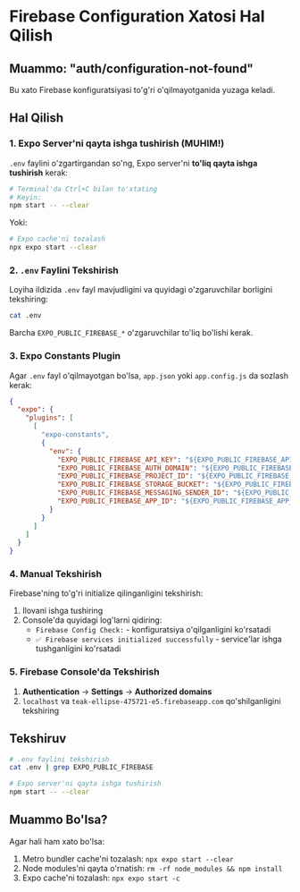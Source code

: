 # Firebase Configuration Xatosi Hal Qilish

## Muammo: "auth/configuration-not-found"

Bu xato Firebase konfiguratsiyasi to'g'ri o'qilmayotganida yuzaga keladi.

## Hal Qilish

### 1. Expo Server'ni qayta ishga tushirish (MUHIM!)

`.env` faylini o'zgartirgandan so'ng, Expo server'ni **to'liq qayta ishga tushirish** kerak:

```bash
# Terminal'da Ctrl+C bilan to'xtating
# Keyin:
npm start -- --clear
```

Yoki:
```bash
# Expo cache'ni tozalash
npx expo start --clear
```

### 2. `.env` Faylini Tekshirish

Loyiha ildizida `.env` fayl mavjudligini va quyidagi o'zgaruvchilar borligini tekshiring:

```bash
cat .env
```

Barcha `EXPO_PUBLIC_FIREBASE_*` o'zgaruvchilar to'liq bo'lishi kerak.

### 3. Expo Constants Plugin

Agar `.env` fayl o'qilmayotgan bo'lsa, `app.json` yoki `app.config.js` da sozlash kerak:

```json
{
  "expo": {
    "plugins": [
      [
        "expo-constants",
        {
          "env": {
            "EXPO_PUBLIC_FIREBASE_API_KEY": "${EXPO_PUBLIC_FIREBASE_API_KEY}",
            "EXPO_PUBLIC_FIREBASE_AUTH_DOMAIN": "${EXPO_PUBLIC_FIREBASE_AUTH_DOMAIN}",
            "EXPO_PUBLIC_FIREBASE_PROJECT_ID": "${EXPO_PUBLIC_FIREBASE_PROJECT_ID}",
            "EXPO_PUBLIC_FIREBASE_STORAGE_BUCKET": "${EXPO_PUBLIC_FIREBASE_STORAGE_BUCKET}",
            "EXPO_PUBLIC_FIREBASE_MESSAGING_SENDER_ID": "${EXPO_PUBLIC_FIREBASE_MESSAGING_SENDER_ID}",
            "EXPO_PUBLIC_FIREBASE_APP_ID": "${EXPO_PUBLIC_FIREBASE_APP_ID}"
          }
        }
      ]
    ]
  }
}
```

### 4. Manual Tekshirish

Firebase'ning to'g'ri initialize qilinganligini tekshirish:

1. Ilovani ishga tushiring
2. Console'da quyidagi log'larni qidiring:
   - `Firebase Config Check:` - konfiguratsiya o'qilganligini ko'rsatadi
   - `✅ Firebase services initialized successfully` - service'lar ishga tushganligini ko'rsatadi

### 5. Firebase Console'da Tekshirish

1. **Authentication** → **Settings** → **Authorized domains**
2. `localhost` va `teak-ellipse-475721-e5.firebaseapp.com` qo'shilganligini tekshiring

## Tekshiruv

```bash
# .env faylini tekshirish
cat .env | grep EXPO_PUBLIC_FIREBASE

# Expo server'ni qayta ishga tushirish
npm start -- --clear
```

## Muammo Bo'lsa?

Agar hali ham xato bo'lsa:
1. Metro bundler cache'ni tozalash: `npx expo start --clear`
2. Node modules'ni qayta o'rnatish: `rm -rf node_modules && npm install`
3. Expo cache'ni tozalash: `npx expo start -c`

